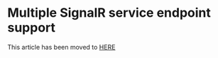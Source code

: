 # Multiple SignalR service endpoint support
This article has been moved to [HERE](https://docs.microsoft.com/azure/azure-signalr/signalr-howto-scale-multi-instances)
